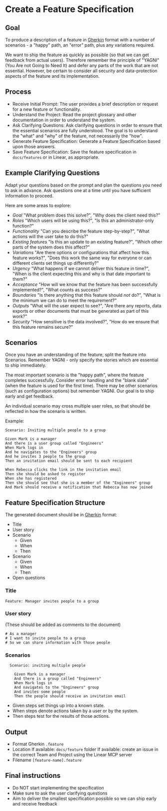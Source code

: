 # Create a Feature Specification

## Goal

To produce a description of a feature in [Gherkin](https://cucumber.io/docs/gherkin/reference) format with a number of scenarios - a "happy" path, an "error" path, plus any variations required.  

We want to ship the feature as quickly as possible (so that we can get feedback from actual users).  Therefore remember the principle of "YAGNI" (You Are not Going to Need It) and defer any parts of the work that are not essential.  However, be certain to consider all security and data-protection aspects of the feature and its implementation.  

## Process

- Receive Initial Prompt: The user provides a brief description or request for a new feature or functionality.
- Understand the Project: Read the project glossary and other documentation in order to understand the system.
- Ask Clarifying Questions: Ask clarifying questions in order to ensure that the essential scenarios are fully understood. The goal is to understand the "what" and "why" of the feature, not necessarily the "how".  
- Generate Feature Specification: Generate a Feature Specification based upon those answers.
- Save Feature Specification: Save the feature specification in `docs/features` or in Linear, as appropriate.  

## Example Clarifying Questions

Adapt your questions based on the prompt and plan the questions you need to ask in advance.  Ask questions one at a time until you have sufficient information to proceed.  

Here are some areas to explore:

- *Goal* "What problem does this solve?", "Why does the client need this?"
- *Roles* "Which users will be using this?", "Is this an administrator-only function?"
- *Functionality* "Can you describe the feature step-by-step?", "What actions will the user take to do this?"
- *Existing features* "Is this an update to an existing feature?", "Which other parts of the system does this affect?"
- *Variations* "Are there options or configurations that affect how this feature works?", "Does this work the same way for everyone or can different clients set things up differently?"
- *Urgency* "What happens if we cannot deliver this feature in time?", "When is the client expecting this and why is that date important to them?"
- *Acceptance* "How will we know that the feature has been successfully implemented?", "What counts as success?"
- *Boundaries* "Is there anything that this feature should _not_ do?", "What is the minimum we can do to meet the requirement?"
- *Outputs* "What will the user expect to see?", "Are there any reports, data exports or other documents that must be generated as part of this work?"
- *Security* "How sensitive is the data involved?", "How do we ensure that this feature remains secure?"

## Scenarios

Once you have an understanding of the feature, split the feature into Scenarios.  Remember YAGNI - only specify the stories which are essential to ship immediately.

The most important scenario is the "happy path", where the feature completes successfully.  Consider error handling and the "blank slate" (when the feature is used for the first time).  There may be other scenarios (such as configuration options) but remember YAGNI.  Our goal is to ship early and get feedback.  

An individual scenario may cross multiple user roles, so that should be reflected in how the scenario is written.  

Example: 

```gherkin
Scenario: Inviting multiple people to a group

Given Mark is a manager
And there is a user group called "Engineers"
When Mark logs in
And he navigates to the "Engineers" group
And he invites 3 people to the group
Then an invitation email should be sent to each recipient

When Rebecca clicks the link in the invitation email
Then she should be asked to register
When she has registered
Then she should see that she is a member of the "Engineers" group
And Mark should receive a notification that Rebecca has now joined
```

## Feature Specification Structure

The generated document should be in [Gherkin](https://cucumber.io/docs/gherkin/reference) format: 

- Title
- User story
- Scenario
  - Given 
  - When 
  - Then 
- Scenario
  - Given 
  - When 
  - Then 
- Open questions

### Title

```
Feature: Manager invites people to a group
```

### User story

(These should be added as comments to the document)
```
# As a manager
# I want to invite people to a group
# So we can share information with those people
```

### Scenarios 

```
  Scenario: inviting multiple people
  
    Given Mark is a manager
    And there is a group called "Engineers"
    When Mark logs in
    And navigates to the "Engineers" group
    And invites some people
    Then the people should receive an invitation email
```
- Given steps set things up into a known state.  
- When steps denote actions taken by a user or by the system.  
- Then steps test for the results of those actions.  

## Output

- Format 
  Gherkin `.feature`
- Location
	If available: `docs/feature` folder 
  If available: create an issue in the correct Team and Project using the Linear MCP server	
- Filename
  `[feature-name].feature`

## Final instructions

- Do NOT start implementing the specification
- Make sure to ask the user clarifying questions
- Aim to deliver the smallest specification possible so we can ship early and receive feedback

